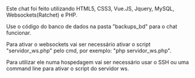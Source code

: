 Este chat foi feito utilizando HTML5, CSS3, Vue.JS, Jquery, MySQL, Websockets(Ratchet) e PHP.

Use o código do banco de dados na pasta "backups_bd" para o chat funcionar.

Para ativar o websockets vai ser necessário ativar o script "servidor_ws.php"
pelo cmd, por exemplo: "php servidor_ws.php".

Para utilizar ele numa hospedagem vai ser necessário usar o SSH ou uma
command line para ativar o script do servidor ws.
